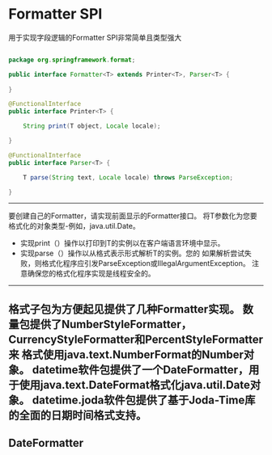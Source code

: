 # Formatter SPI
用于实现字段逻辑的Formatter SPI非常简单且类型强大
```java

package org.springframework.format;

public interface Formatter<T> extends Printer<T>, Parser<T> {
    
}

@FunctionalInterface
public interface Printer<T> {

	String print(T object, Locale locale);

}

@FunctionalInterface
public interface Parser<T> {

	T parse(String text, Locale locale) throws ParseException;

}

```
---
要创建自己的Formatter，请实现前面显示的Formatter接口。 
将T参数化为您要格式化的对象类型-例如，java.util.Date。 
- 实现print（）操作以打印到T的实例以在客户端语言环境中显示。 
- 实现parse（）操作以从格式表示形式解析T的实例。您的
如果解析尝试失败，则格式化程序应引发ParseException或IllegalArgumentException。 
注意确保您的格式化程序实现是线程安全的。
---
格式子包为方便起见提供了几种Formatter实现。 
数量包提供了NumberStyleFormatter，CurrencyStyleFormatter和PercentStyleFormatter来
格式使用java.text.NumberFormat的Number对象。 
datetime软件包提供了一个DateFormatter，用于使用java.text.DateFormat格式化java.util.Date对象。 
datetime.joda软件包提供了基于Joda-Time库的全面的日期时间格式支持。
---
## DateFormatter 
